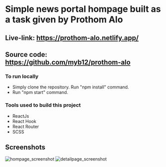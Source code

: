 # Simple news portal hompage built as a task given by Prothom Alo

## Live-link: https://prothom-alo.netlify.app/
## Source code: https://github.com/myb12/prothom-alo

### To run locally
* Simply clone the repository. Run "npm install" command.
* Run "npm start" command.

### Tools used to build this project
* ReactJs
* React Hook
* React Router
* SCSS 


## Screenshots

![hompage_screenshot](https://i.ibb.co/MSfdFn9/hompage.png)
![detailpage_screenshot](https://i.ibb.co/GJLdkDz/detailpage.png)
